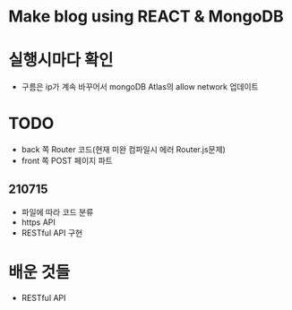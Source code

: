 # Make blog using REACT & MongoDB
# 실행시마다 확인
- 구름은 ip가 계속 바꾸어서 mongoDB Atlas의 allow network 업데이트      

# TODO
- back 쪽 Router 코드(현재 미완 컴파일시 에러 Router.js문제)
- front 쪽 POST 페이지 파트
## 210715 
- 파일에 따라 코드 분류    
- https API    
- RESTful API 구현    

# 배운 것들 
- RESTful API

